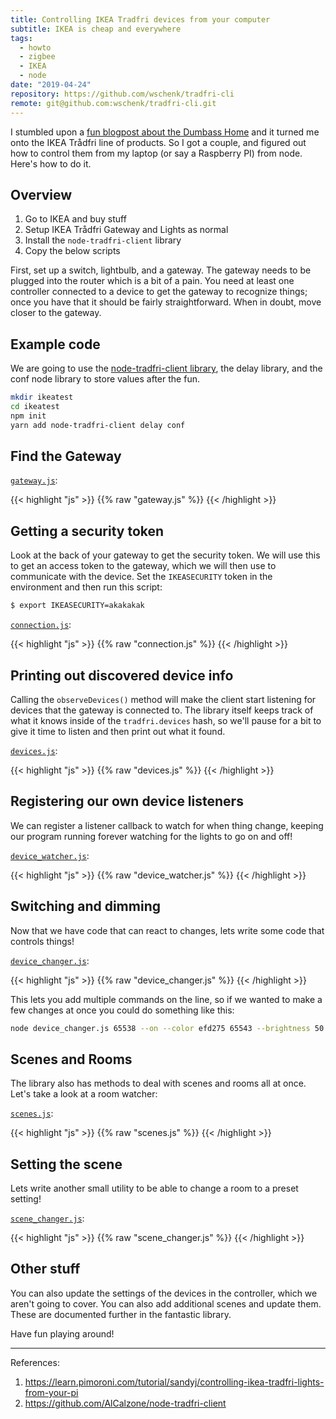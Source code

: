 ```yaml
---
title: Controlling IKEA Tradfri devices from your computer
subtitle: IKEA is cheap and everywhere
tags:
  - howto
  - zigbee
  - IKEA
  - node
date: "2019-04-24"
repository: https://github.com/wschenk/tradfri-cli
remote: git@github.com:wschenk/tradfri-cli.git
---
```


I stumbled upon a [fun blogpost about the Dumbass Home](https://vas3k.com/blog/dumbass_home/?ref=sn) and it turned me onto the IKEA Trådfri line of products.  So I got a couple, and figured out how to control them from my laptop (or say a Raspberry PI) from node.  Here's how to do it.

<!--more-->

## Overview

1. Go to IKEA and buy stuff
2. Setup IKEA Trådfri Gateway and Lights as normal
3. Install the `node-tradfri-client` library
4. Copy the below scripts

First, set up a switch, lightbulb, and a gateway.  The gateway needs to be plugged into the router which is a bit of a pain.  You need at least one controller connected to a device to get the gateway to recognize things; once you have that it should be fairly straightforward.  When in doubt, move closer to the gateway.

## Example code

We are going to use the [node-tradfri-client library](https://github.com/AlCalzone/node-tradfri-client), the delay library, and the conf node library to store values after the fun.

```bash
mkdir ikeatest
cd ikeatest
npm init
yarn add node-tradfri-client delay conf
```

## Find the Gateway

[`gateway.js`](gateway.js):

{{< highlight "js" >}}
{{% raw "gateway.js" %}}
{{< /highlight >}}

## Getting a security token

Look at the back of your gateway to get the security token.  We will use this to get an
access token to the gateway, which we will then use to communicate with the device.
Set the `IKEASECURITY` token in the environment and then run this script:

```bash
$ export IKEASECURITY=akakakak
```

[`connection.js`](connection.js):

{{< highlight "js" >}}
{{% raw "connection.js" %}}
{{< /highlight >}}

## Printing out discovered device info

Calling the `observeDevices()` method will make the client start listening for devices that the gateway is connected to.  The library itself keeps track of what it knows inside of the `tradfri.devices` hash, so we'll pause for a bit to give it time to listen and then print out what it found.

[`devices.js`](devices.js):

{{< highlight "js" >}}
{{% raw "devices.js" %}}
{{< /highlight >}}

## Registering our own device listeners

We can register a listener callback to watch for when thing change, keeping our program running forever watching for the lights to go on and off!

[`device_watcher.js`](device_watcher.js):

{{< highlight "js" >}}
{{% raw "device_watcher.js" %}}
{{< /highlight >}}

## Switching and dimming

Now that we have code that can react to changes, lets write some code that controls things!

[`device_changer.js`](device_changer.js):

{{< highlight "js" >}}
{{% raw "device_changer.js" %}}
{{< /highlight >}}

This lets you add multiple commands on the line, so if we wanted to make a few changes at once you could do something like this:

```bash
node device_changer.js 65538 --on --color efd275 65543 --brightness 50 --on 65540 --on
```

## Scenes and Rooms

The library also has methods to deal with scenes and rooms all at once.  Let's take a look at a room watcher:

[`scenes.js`](scenes.js):

{{< highlight "js" >}}
{{% raw "scenes.js" %}}
{{< /highlight >}}

## Setting the scene

Lets write another small utility to be able to change a room to a preset setting!

[`scene_changer.js`](scene_changer.js):

{{< highlight "js" >}}
{{% raw "scene_changer.js" %}}
{{< /highlight >}}

## Other stuff

You can also update the settings of the devices in the controller, which we aren't going to cover.  You can also add additional scenes and update them.  These are documented further in the fantastic library.

Have fun playing around!

---

References:

1. https://learn.pimoroni.com/tutorial/sandyj/controlling-ikea-tradfri-lights-from-your-pi
2. https://github.com/AlCalzone/node-tradfri-client
